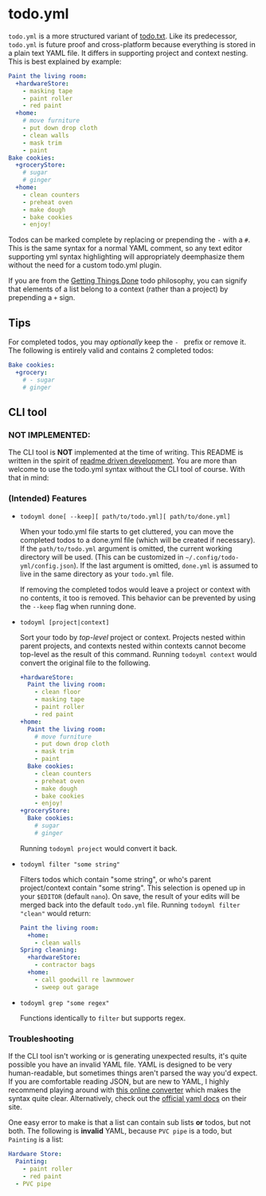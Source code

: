 # todo.yml

`todo.yml` is a more structured variant of [todo.txt](http://todotxt.com/). Like
its predecessor, `todo.yml` is future proof and cross-platform because
everything is stored in a plain text YAML file. It differs in supporting project
and context nesting. This is best explained by example:

```yml
Paint the living room:
  +hardwareStore:
    - masking tape
    - paint roller
    - red paint
  +home:
    # move furniture
    - put down drop cloth
    - clean walls
    - mask trim
    - paint
Bake cookies:
  +groceryStore:
    # sugar
    # ginger
  +home:
    - clean counters
    - preheat oven
    - make dough
    - bake cookies
    - enjoy!
```

Todos can be marked complete by replacing or prepending the `-` with a `#`. This
is the same syntax for a normal YAML comment, so any text editor supporting yml
syntax highlighting will appropriately deemphasize them without the need for a
custom todo.yml plugin.

If you are from the [Getting Things Done](https://amazon.com/dp/0143126563) todo
philosophy, you can signify that elements of a list belong to a context (rather
than a project) by prepending a `+` sign.

## Tips

For completed todos, you may *optionally* keep the `- ` prefix or remove it. The
following is entirely valid and contains 2 completed todos:

```yml
Bake cookies:
  +grocery:
    # - sugar
    # ginger
```


## CLI tool

### NOT IMPLEMENTED:

The CLI tool is **NOT** implemented at the time of writing. This README is
written in the spirit of [readme driven
development](http://tom.preston-werner.com/2010/08/23/readme-driven-development.html).
You are more than welcome to use the todo.yml syntax without the CLI tool of
course. With that in mind:

### (Intended) Features

- `todoyml done[ --keep][ path/to/todo.yml][ path/to/done.yml]`

  When your todo.yml file starts to get cluttered, you can move the completed
  todos to a done.yml file (which will be created if necessary). If the
  `path/to/todo.yml` argument is omitted, the current working directory will be
  used. (This can be customized in `~/.config/todo-yml/config.json`). If the
  last argument is omitted, `done.yml` is assumed to live in the same directory
  as your `todo.yml` file.

  If removing the completed todos would leave a project or context with no
  contents, it too is removed. This behavior can be prevented by using the
  `--keep` flag when running done.


- `todoyml [project|context]`

  Sort your todo by *top-level* project or context. Projects nested within
  parent projects, and contexts nested within contexts cannot become top-level
  as the result of this command. Running `todoyml context` would convert the
  original file to the following.

  ```yml
  +hardwareStore:
    Paint the living room:
      - clean floor
      - masking tape
      - paint roller
      - red paint
  +home:
    Paint the living room:
      # move furniture
      - put down drop cloth
      - mask trim
      - paint
    Bake cookies:
      - clean counters
      - preheat oven
      - make dough
      - bake cookies
      - enjoy!
  +groceryStore:
    Bake cookies:
      # sugar
      # ginger
  ```

  Running `todoyml project` would convert it back.


- `todoyml filter "some string"`

  Filters todos which contain "some string", or who's parent project/context
  contain "some string". This selection is opened up in your `$EDITOR` (default
  `nano`). On save, the result of your edits will be merged back into the
  default `todo.yml` file. Running `todoyml filter "clean"` would return:

  ```yml
  Paint the living room:
    +home:
      - clean walls
  Spring cleaning:
    +hardwareStore:
      - contractor bags
    +home:
      - call goodwill re lawnmower
      - sweep out garage
  ```


- `todoyml grep "some regex"`

  Functions identically to `filter` but supports regex.


### Troubleshooting

If the CLI tool isn't working or is generating unexpected results, it's quite
possible you have an invalid YAML file. YAML is designed to be very
human-readable, but sometimes things aren't parsed the way you'd expect. If you
are comfortable reading JSON, but are new to YAML, I highly recommend playing
around with [this online converter](http://yaml-online-parser.appspot.com/)
which makes the syntax quite clear. Alternatively, check out the [official yaml
docs](http://yaml.org/spec/1.2/spec.html) on their site.

One easy error to make is that a list can contain sub lists **or** todos, but
not both. The following is **invalid** YAML, because `PVC pipe` is a todo, but
`Painting` is a list:

```yml
Hardware Store:
  Painting:
    - paint roller
    - red paint
  - PVC pipe
```

